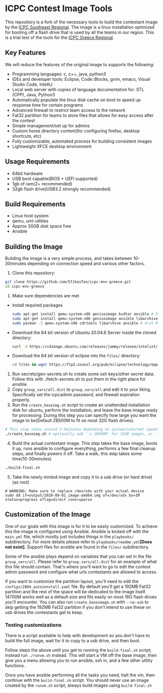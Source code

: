# ICPC Contest Image Tools
This repository is a fork of the necessary tools to build the contestant image by the [ICPC Southeast Regional](https://github.com/icpc-environment/icpc-env).
The image is a linux installation optimized for booting off a flash drive that is used by all the teams in our region.
This is a trial test of the tools for the [ICPC Greece Regional](https://algoforum.upatras.gr/).

## Key Features
We will reduce the features of the original image to supports the following:

* Programming languages: c, c++, java, python3
* IDEs and developer tools: Eclipse, Code::Blocks, gvim, emacs, Visual Studio Code, IntelliJ
* Local web server with copies of language documentation for: STL *(CPP)*, Java, Python3
* Automatically populate the linux disk cache on boot to speed up response time for certain programs
* Advanced firewall to restrict team access to the network
* Fat32 partition for teams to store files that allows for easy access after the contest
* Simple management/set up for admins
* Custom home directory content(for configuring firefox, desktop shortcuts, etc)
* Fully customizable, automated process for building consistent images
* Lightweight XFCE desktop environment

## Usage Requirements
* 64bit hardware
* USB boot capable(BIOS + UEFI supported)
* 1gb of ram(2+ recommended)
* 32gb flash drive(USB3.2 strongly recommended)

## Build Requirements
* Linux host system
* qemu, uml-utlities
* Approx 30GB disk space free
* Ansible

## Building the Image
Building the image is a very simple process, and takes between 10-30minutes
depending on connection speed and various other factors.

1. Clone this repository:
```bash
git clone https://github.com/SfikasTeo/icpc-env-greece.git
cd icpc-env-greece
```
1. Make sure dependencies are met
  * Install required packages
    ```bash
    sudo apt-get install qemu-system-x86 genisoimage bsdtar ansible # Debian based Distros
    sudo apt-get install qemu-system-x86 genisoimage ansible libarchive-tools # Debian based Distros without bsdtar
    sudo pacman -S qemu-system-x86 cdrtools libarchive ansible # Arch Based Distros
    ```
  * Download the 64 bit version of Ubuntu 20.04.6 Server inside the cloned directory:
    ```bash
    curl -O https://cdimage.ubuntu.com/releases/jammy/release/inteliot/ubuntu-22.04-live-server-amd64+intel-iot.iso
    ```
  * Download the 64 bit version of eclipse into the `files/` directory:
    ```bash
    cd files && wget https://ftp2.osuosl.org/pub/eclipse/technology/epp/downloads/release/2023-06/R/eclipse-java-2023-06-R-linux-gtk-x86_64.tar.gz

1. Run secrets/gen-secrets.sh to create some ssh keys/other secret data. Follow this with ./fetch-secrets.sh to put them in the right place for ansible.
2. Copy `group_vars/all.dist` to `group_vars/all` and edit it to your liking. Specifically
set the icpcadmin password, and firewall expiration properly.
3. Run the `create_baseimg.sh` script to create an unattended installation disk for ubuntu, perform the installation,
and leave the base image ready for processing. During this step you can specify how large you want the image to be(Default 28500M to fit on most
32G flash drives).
```bash
# This step takes around 3-5minutes depending on system/internet speed.
./create_baseimg.sh # optionally add '-s 28500M' for 32GB images, or --no-usb remove the extra fat32 partition
```
4. Build the actual contestant image. This step takes the base image, boots it up,
runs ansible to configure everything, performs a few final cleanup steps, and finally
powers it off. Take a walk, this step takes some time(10-30minutes)
```bash
./build-final.sh
```
5. Take the newly minted image and copy it to a usb drive (or hard drive) (as root)
```
# WARNING: Make sure to replace /dev/sdx with your actual device
sudo dd if=output/2020-09-01_image-amd64.img of=/dev/sdx bs=1M status=progress oflag=direct conv=sparse
```
## Customization of the Image
One of our goals with this image is for it to be easily customized. To achieve this
the image is configured using Ansible. Ansible is kicked off with the `main.yml`
file, which mostly just includes things in the `playbooks/` subdirectory. For more
details please refer to `playbooks/readme.yml`**[Does not exist]**. Support files for ansible are
found in the `files/` subdirectory.

Some of the ansible plays depend on variables that you can set in the file
`group_vars/all`. Please refer to `group_vars/all.dist` for an example of what
this file should contain. That's where you'll want to go to edit the contest
admin password and configure what urls contestants are allowed to access.

If you want to customize the partition layout, you'll need to edit the
`configs/2004_autoinnstall.yaml` file. By default you'll get a 192MB Fat32 partition
and the rest of the space will be dedicated to the image itself. 14700M works well
as a default size and fits easily on most 16G flash drives you'll encounter. You can
also run `create_baseimage.sh` with `--no-usb` to skip getting the 192MB Fat32 partition
if you don't intend to use these on usb drives the contestants get to keep.

### Testing customizations
There is a script available to help with development so you don't have to build
the full image, wait for it to copy to a usb drive, and then boot.

Follow steps the above until you get to running the `build-final.sh` script;
instead run `./runvm.sh` instead. This will start a VM off the base image, then
give you a menu allowing you to run ansible, ssh in, and a few other utility
functions.

Once you have ansible performing all the tasks you need, halt the vm, then
continue with the `build-final.sh` script. You should never use an image created
by the `runvm.sh` script, always build images using `build-final.sh`
